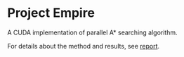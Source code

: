 # Project Empire

A CUDA implementation of parallel A* searching algorithm.

For details about the method and results, see [report](Report.pdf).
